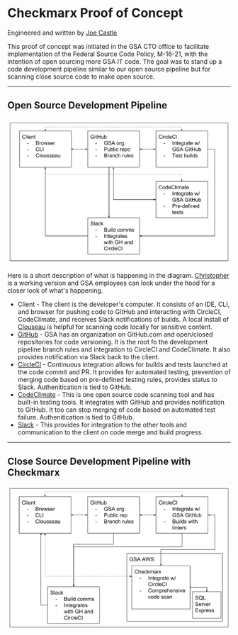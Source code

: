 # Checkmarx Proof of Concept
Engineered and written by [Joe Castle](https://github.com/jcastle)

This proof of concept was initiated in the GSA CTO office to facilitate implementation of the Federal Source Code Policy, M-16-21, with the intention of open sourcing more GSA IT code. The goal was to stand up a code development pipeline similar to our open source pipeline but for scanning close source code to make open source.

---

## Open Source Development Pipeline

![Open Source Development Pipeline](https://github.com/GSA/open-source-policy/blob/master/img/oss_path.png "Open Source Development Pipeline")

Here is a short description of what is happening in the diagram.  [Christopher](https://github.com/GSA/christopher) is a working version and GSA employees can look under the hood for a closer look of what's happening.

- Client - The client is the developer's computer. It consists of an IDE, CLI, and browser for pushing code to GitHub and interacting with CircleCI, CodeClimate, and receives Slack notifications of builds. A local install of [Clouseau](https://github.com/cfpb/clouseau) is helpful for scanning code locally for sensitive content.
- [GitHub](https://github.com/gsa) - GSA has an organization on GitHub.com and open/closed repositories for code versioning. It is the root fo the development pipeline branch rules and integration to CircleCI and CodeClimate. It also provides notification via Slack back to the client.
- [CircleCI](https://circleci.com/) - Continuous integration allows for builds and tests launched at the code commit and PR. It provides for automated testing, prevention of merging code based on pre-defined testing rules, provides status to Slack. Authenitication is tied to GitHub.
- [CodeClimate](https://codeclimate.com/) - This is one open source code scanning tool and has built-in testing tools. It integrates with GitHub and provides notification to GitHub. It too can stop merging of code based on automated test failure. Authenitication is tied to GitHub.
- [Slack](https://slack.com/) - This provides for integration to the other tools and communication to the client on code merge and build progress.

---

## Close Source Development Pipeline with Checkmarx

![Close Source Development Pipeline](https://github.com/GSA/open-source-policy/blob/master/img/css_path.png "Close Source Development Pipeline")

